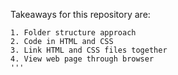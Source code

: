 Takeaways for this repository are:
```
1. Folder structure approach
2. Code in HTML and CSS
3. Link HTML and CSS files together
4. View web page through browser
'''